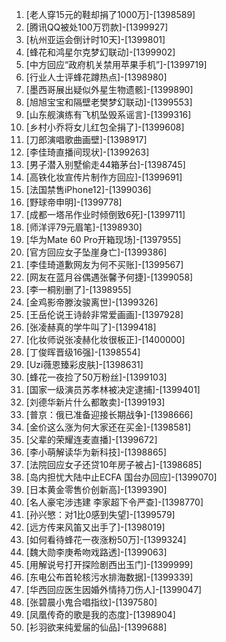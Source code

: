 
1. [老人穿15元的鞋却捐了1000万]-[1398589]
1. [腾讯QQ被处100万罚款]-[1399927]
1. [杭州亚运会倒计时10天]-[1399801]
1. [蜂花和鸿星尔克梦幻联动]-[1399902]
1. [中方回应“政府机关禁用苹果手机”]-[1399719]
1. [行业人士评蜂花蹲热点]-[1398980]
1. [墨西哥展出疑似外星生物遗骸]-[1399890]
1. [旭旭宝宝和隔壁老樊梦幻联动]-[1399553]
1. [山东舰演练有飞机坠毁系谣言]-[1399316]
1. [乡村小乔将女儿红包全捐了]-[1399608]
1. [刀郎演唱歌曲画壁]-[1398917]
1. [李佳琦直播间现状]-[1399263]
1. [男子潜入别墅偷走44箱茅台]-[1398745]
1. [高铁化妆宣传片制作方回应]-[1399691]
1. [法国禁售iPhone12]-[1399036]
1. [野球帝申明]-[1399778]
1. [成都一塔吊作业时倾倒致6死]-[1399711]
1. [师洋评79元眉笔]-[1398930]
1. [华为Mate 60 Pro开箱现场]-[1397955]
1. [官方回应女子坠崖身亡]-[1399386]
1. [李佳琦道歉网友为何不买账]-[1399567]
1. [网友在蓝月谷偶遇张馨予何捷]-[1399058]
1. [李一桐别删了]-[1398955]
1. [金鸡影帝滕汝骏离世]-[1399326]
1. [王岳伦说王诗龄非常爱画画]-[1397928]
1. [张凌赫真的学牛叫了]-[1399418]
1. [化妆师说张凌赫化妆很板正]-[1400000]
1. [丁俊晖晋级16强]-[1398554]
1. [Uzi薇恩臻彩皮肤]-[1398631]
1. [蜂花一夜捡了50万粉丝]-[1399103]
1. [国家一级演员苏孝林被决定逮捕]-[1399401]
1. [刘德华新片什么都敢卖]-[1399193]
1. [普京：俄已准备迎接长期战争]-[1398666]
1. [金价这么涨为何大家还在买金]-[1398581]
1. [父辈的荣耀连麦直播]-[1399672]
1. [李小萌解读华为新科技]-[1398865]
1. [法院回应女子还贷10年房子被占]-[1398685]
1. [岛内担忧大陆中止ECFA 国台办回应]-[1399070]
1. [日本黄金零售价创新高]-[1399390]
1. [名人豪宅涉违建 李家超下令严查]-[1398770]
1. [孙兴慜：对1比0感到失望]-[1399579]
1. [远方传来风笛又出手了]-[1398019]
1. [如何看待蜂花一夜涨粉50万]-[1399324]
1. [魏大勋李庚希吻戏路透]-[1399063]
1. [用解说号打开探险剧西出玉门]-[1399999]
1. [东电公布首轮核污水排海数据]-[1399339]
1. [华西回应医生因婚外情持刀伤人]-[1399047]
1. [张碧晨小鬼合唱指纹]-[1397580]
1. [凤凰传奇的歌是我的态度]-[1398904]
1. [衫羽欲来纯爱届的仙品]-[1399688]